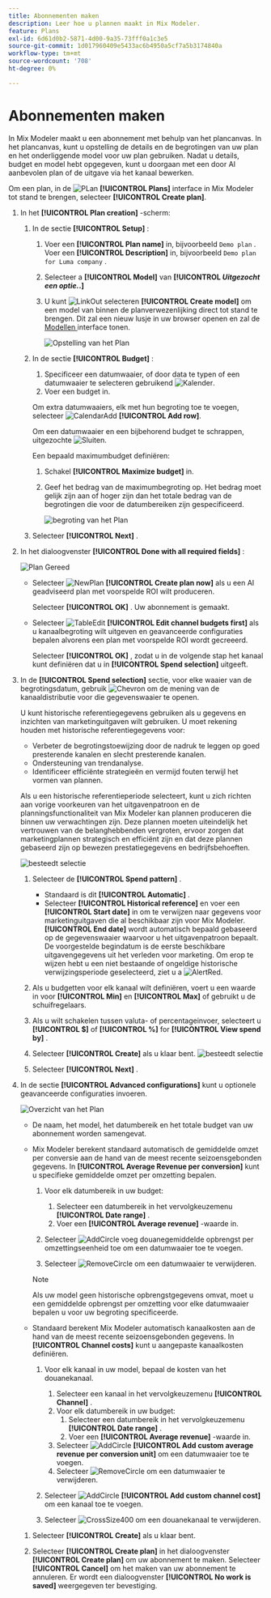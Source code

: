 ```yaml
---
title: Abonnementen maken
description: Leer hoe u plannen maakt in Mix Modeler.
feature: Plans
exl-id: 6d61d0b2-5871-4d00-9a35-73fff0a1c3e5
source-git-commit: 1d017960409e5433ac6b4950a5cf7a5b3174840a
workflow-type: tm+mt
source-wordcount: '708'
ht-degree: 0%

---
```



# Abonnementen maken

In Mix Modeler maakt u een abonnement met behulp van het plancanvas. In het plancanvas, kunt u opstelling de details en de begrotingen van uw plan en het onderliggende model voor uw plan gebruiken. Nadat u details, budget en model hebt opgegeven, kunt u doorgaan met een door AI aanbevolen plan of de uitgave via het kanaal bewerken.

Om een plan, in de ![ PLan ](/help/assets/icons/FileChart.svg) **[!UICONTROL Plans]** interface in Mix Modeler tot stand te brengen, selecteer **[!UICONTROL Create plan]**.


1. In het **[!UICONTROL Plan creation]** -scherm:

   1. In de sectie **[!UICONTROL Setup]** :

      1. Voer een **[!UICONTROL Plan name]** in, bijvoorbeeld `Demo plan` . Voer een **[!UICONTROL Description]** in, bijvoorbeeld `Demo plan for Luma company` .
      1. Selecteer a **[!UICONTROL Model]** van **[!UICONTROL _Uitgezocht een optie._.]**
      1. U kunt ![ LinkOut ](/help/assets/icons/LinkOut.svg) selecteren **[!UICONTROL Create model]** om een model van binnen de planverwezenlijking direct tot stand te brengen. Dit zal een nieuw lusje in uw browser openen en zal de [ Modellen ](../models/overview.md) interface tonen.

         ![ Opstelling van het Plan ](/help/assets/plan-setup.png)

   1. In de sectie **[!UICONTROL Budget]** :

      1. Specificeer een datumwaaier, of door data te typen of een datumwaaier te selecteren gebruikend ![ Kalender ](/help/assets/icons/Calendar.svg).
      1. Voer een budget in.

      Om extra datumwaaiers, elk met hun begroting toe te voegen, selecteer ![ CalendarAdd ](/help/assets/icons/CalendarAdd.svg) **[!UICONTROL Add row]**.

      Om een datumwaaier en een bijbehorend budget te schrappen, uitgezochte ![ Sluiten ](/help/assets/icons/Close.svg).

      Een bepaald maximumbudget definiëren:

      1. Schakel **[!UICONTROL Maximize budget]** in.
      1. Geef het bedrag van de maximumbegroting op. Het bedrag moet gelijk zijn aan of hoger zijn dan het totale bedrag van de begrotingen die voor de datumbereiken zijn gespecificeerd.

         ![ begroting van het Plan ](/help/assets/plan-budget.png)

   1. Selecteer **[!UICONTROL Next]** .

1. In het dialoogvenster **[!UICONTROL Done with all required fields]** :

   ![ Plan Gereed ](/help/assets/plan-done-required-fields.png)

   * Selecteer ![ NewPlan ](/help/assets/icons/NewPlan.svg) **[!UICONTROL Create plan now]** als u een AI geadviseerd plan met voorspelde ROI wilt produceren.


     Selecteer **[!UICONTROL OK]** . Uw abonnement is gemaakt.


   * Selecteer ![ TableEdit ](/help/assets/icons/TableEdit.svg) **[!UICONTROL Edit channel budgets first]** als u kanaalbegroting wilt uitgeven en geavanceerde configuraties bepalen alvorens een plan met voorspelde ROI wordt gecreeerd.

     Selecteer **[!UICONTROL OK]** , zodat u in de volgende stap het kanaal kunt definiëren dat u in **[!UICONTROL Spend selection]** uitgeeft.



1. In de **[!UICONTROL Spend selection]** sectie, voor elke waaier van de begrotingsdatum, gebruik ![ Chevron ](/help/assets/icons/ChevronRight.svg) om de mening van de kanaaldistributie voor die gegevenswaaier te openen.

   U kunt historische referentiegegevens gebruiken als u gegevens en inzichten van marketinguitgaven wilt gebruiken. U moet rekening houden met historische referentiegegevens voor:

   * Verbeter de begrotingstoewijzing door de nadruk te leggen op goed presterende kanalen en slecht presterende kanalen.
   * Ondersteuning van trendanalyse.
   * Identificeer efficiënte strategieën en vermijd fouten terwijl het vormen van plannen.

   Als u een historische referentieperiode selecteert, kunt u zich richten aan vorige voorkeuren van het uitgavenpatroon en de planningsfunctionaliteit van Mix Modeler kan plannen produceren die binnen uw verwachtingen zijn. Deze plannen moeten uiteindelijk het vertrouwen van de belanghebbenden vergroten, ervoor zorgen dat marketingplannen strategisch en efficiënt zijn en dat deze plannen gebaseerd zijn op bewezen prestatiegegevens en bedrijfsbehoeften.

   ![ besteedt selectie ](/help/assets/plan-spend-selection.png)

   1. Selecteer de **[!UICONTROL Spend pattern]** .

      * Standaard is dit **[!UICONTROL Automatic]** .
      * Selecteer **[!UICONTROL Historical reference]** en voer een **[!UICONTROL Start date]** in om te verwijzen naar gegevens voor marketinguitgaven die al beschikbaar zijn voor Mix Modeler. **[!UICONTROL End date]** wordt automatisch bepaald gebaseerd op de gegevenswaaier waarvoor u het uitgavenpatroon bepaalt. De voorgestelde begindatum is de eerste beschikbare uitgavengegevens uit het verleden voor marketing. Om erop te wijzen hebt u een niet bestaande of ongeldige historische verwijzingsperiode geselecteerd, ziet u a ![ AlertRed ](/help/assets/icons/AlertRed.svg).

   1. Als u budgetten voor elk kanaal wilt definiëren, voert u een waarde in voor **[!UICONTROL Min]** en **[!UICONTROL Max]** of gebruikt u de schuifregelaars.

   1. Als u wilt schakelen tussen valuta- of percentageinvoer, selecteert u **[!UICONTROL $]** of **[!UICONTROL %]** for **[!UICONTROL View spend by]** .

   1. Selecteer **[!UICONTROL Create]** als u klaar bent.
      ![ besteedt selectie ](/help/assets/plan-spend-selection.png)

   1. Selecteer **[!UICONTROL Next]** .


1. In de sectie **[!UICONTROL Advanced configurations]** kunt u optionele geavanceerde configuraties invoeren.

   ![ Overzicht van het Plan ](../assets/plan-advanced-configurations.png)

   * De naam, het model, het datumbereik en het totale budget van uw abonnement worden samengevat.

   * Mix Modeler berekent standaard automatisch de gemiddelde omzet per conversie aan de hand van de meest recente seizoensgebonden gegevens. In **[!UICONTROL Average Revenue per conversion]** kunt u specifieke gemiddelde omzet per omzetting bepalen.

      1. Voor elk datumbereik in uw budget:

         1. Selecteer een datumbereik in het vervolgkeuzemenu **[!UICONTROL Date range]** .
         1. Voer een **[!UICONTROL Average revenue]** -waarde in.

      1. Selecteer ![ AddCircle ](/help/assets/icons/AddCircle.svg) voeg douanegemiddelde opbrengst per omzettingseenheid toe om een datumwaaier toe te voegen.
      1. Selecteer ![ RemoveCircle ](/help/assets/icons/RemoveCircle.svg) om een datumwaaier te verwijderen.

     >[!NOTE]
     >
     >Als uw model geen historische opbrengstgegevens omvat, moet u een gemiddelde opbrengst per omzetting voor elke datumwaaier bepalen u voor uw begroting specificeerde.
     >

   * Standaard berekent Mix Modeler automatisch kanaalkosten aan de hand van de meest recente seizoensgebonden gegevens. In **[!UICONTROL Channel costs]** kunt u aangepaste kanaalkosten definiëren.

      1. Voor elk kanaal in uw model, bepaal de kosten van het douanekanaal.

         1. Selecteer een kanaal in het vervolgkeuzemenu **[!UICONTROL Channel]** .
         1. Voor elk datumbereik in uw budget:
            1. Selecteer een datumbereik in het vervolgkeuzemenu **[!UICONTROL Date range]** .
            1. Voer een **[!UICONTROL Average revenue]** -waarde in.
         1. Selecteer ![ AddCircle ](/help/assets/icons/AddCircle.svg) **[!UICONTROL Add custom average revenue per conversion unit]** om een datumwaaier toe te voegen.
         1. Selecteer ![ RemoveCircle ](/help/assets/icons/RemoveCircle.svg) om een datumwaaier te verwijderen.

      1. Selecteer ![ AddCircle ](/help/assets/icons/AddCircle.svg) **[!UICONTROL Add custom channel cost]** om een kanaal toe te voegen.
      1. Selecteer ![ CrossSize400 ](/help/assets/icons/CrossSize400.svg) om een douanekanaal te verwijderen.


   1. Selecteer **[!UICONTROL Create]** als u klaar bent.

   1. Selecteer **[!UICONTROL Create plan]** in het dialoogvenster **[!UICONTROL Create plan]** om uw abonnement te maken. Selecteer **[!UICONTROL Cancel]** om het maken van uw abonnement te annuleren. Er wordt een dialoogvenster **[!UICONTROL No work is saved]** weergegeven ter bevestiging.

